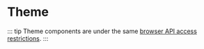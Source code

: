 # Theme
::: tip
Theme components are under the same [browser API access restrictions](../guide/using-vue.md#browser-api-access-restrictions).
:::
